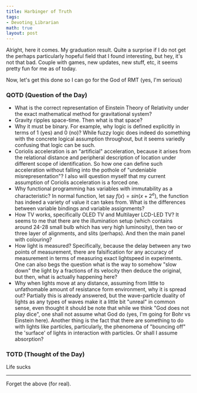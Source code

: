 ```yaml
---
title: Harbinger of Truth
tags:
- Devoting_Librarian
math: true
layout: post
---
```

Alright, here it comes. My graduation result. Quite a surprise if I do not get the perhaps particularly hopeful field that I found interesting, but hey, it's not that bad. Couple with games, new updates, new stuff, etc, it seems pretty fun for me as of today. 

Now, let's get this done so I can go for the God of RMT (yes, I'm serious)

### QOTD (Question of the Day)

- What is the correct representation of Einstein Theory of Relativity under the exact mathematical method for gravitational system? 
- Gravity ripples space-time. Then what is that space?
- Why it must be binary. For example, why logic is defined explicitly in terms of 1 (yes) and 0 (no)? While fuzzy logic does indeed do something with the concrete logical assumption throughout, but it seems variedly confusing that logic can be such. 
- Coriolis acceleration is an "artificial" acceleration, because it arises from the relational distance and peripheral description of location under different scope of identification. So how one can define such acceleration without falling into the pothole of "undeniable misrepresentation"? I also will question myself that my current assumption of Coriolis acceleration is a forced one. 
- Why functional programming has variables with immutability as a characteristic? In normal function, let say $f(x)=sin(x+2^{e})$, the function has indeed a variety of value it can takes from. What is the differences between variable bindings and variable assignments?
- How TV works, specifically OLED TV and Multilayer LCD-LED TV? It seems to me that there are the illumination setup (which contains around 24-28 small bulb which has very high luminosity), then two or three layer of alignments, and slits (perhaps). And then the main panel with colouring?
- How light is measured? Specifically, because the delay between any two points of measurement, there are falsification for any accuracy of measurement in terms of measuring exact lightspeed in experiments. One can also begs the question what is the way to somehow "slow down" the light by a fractions of its velocity then deduce the original, but then, what is actually happening here? 
- Why when lights move at any distance, assuming from little to unfathomable amount of resistance form environment, why it is spread out? Partially this is already answered, but the wave-particle duality of lights as any types of waves make it a little bit "unreal" in common sense, even thought it should be note that while we think "God does not play dice", one shall not assume what God do (yes, I'm going for Bohr vs Einstein here). Another thing is the fact that there are something to do with lights like particles, particularly, the phenomena of "bouncing off" the 'surface' of lights in interaction with particles. Or shall I assume absorption?
### TOTD (Thought of the Day)

Life sucks
___
Forget the above (for real). 
